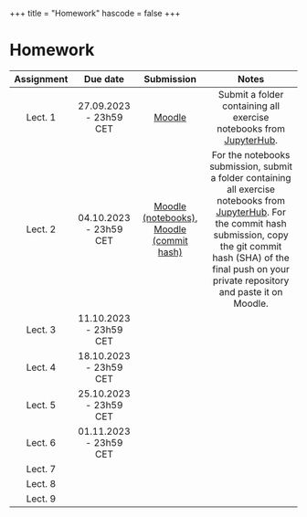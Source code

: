 +++
title = "Homework"
hascode = false
+++

# Homework

|  Assignment  |  Due date              |  Submission                                                             |  Notes  |
| :----------: | :--------------------: | :---------------------------------------------------------------------: | :-----: |
| Lect. 1      | 27.09.2023 - 23h59 CET | [Moodle](https://moodle-app2.let.ethz.ch/mod/assign/view.php?id=951185) | Submit a folder containing all exercise notebooks from [JupyterHub](https://jhub-let-04-20175.let.ethz.ch/hub/home). |
| Lect. 2      | 04.10.2023 - 23h59 CET | [Moodle (notebooks)](https://moodle-app2.let.ethz.ch/mod/assign/view.php?id=956971), [Moodle (commit hash)](https://moodle-app2.let.ethz.ch/mod/assign/view.php?id=956988) | For the notebooks submission, submit a folder containing all exercise notebooks from [JupyterHub](https://jhub-let-04-20175.let.ethz.ch/hub/home). For the commit hash submission, copy the git commit hash (SHA) of the final push on your private repository and paste it on Moodle. |
| Lect. 3      | 11.10.2023 - 23h59 CET |                                                                         |         |
| Lect. 4      | 18.10.2023 - 23h59 CET |                                                                         |         |
| Lect. 5      | 25.10.2023 - 23h59 CET |                                                                         |         |
| Lect. 6      | 01.11.2023 - 23h59 CET |                                                                         |         |
| Lect. 7      |                        |                                                                         |         |
| Lect. 8      |                        |                                                                         |         |
| Lect. 9      |                        |                                                                         |         |

<!-- | Lect. 1 [exercises 1-3 (4&5)](/lecture1/#exercises_-_lecture_1) | 28.09.2022 - 23h59 CET| [Moodle](https://moodle-app2.let.ethz.ch/course/view.php?id=18084#section-1) | See [here](/software_install/#exercises_and_homework) for additional details | -->